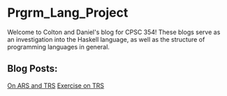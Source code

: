 # Prgrm_Lang_Project
Welcome to Colton and Daniel's blog for CPSC 354!
These blogs serve as an investigation into the Haskell language, as well as the structure of programming languages in general.

## Blog Posts:
[On ARS and TRS](https://hackmd.io/s/Hy-ZMCvo7#)
[Exercise on TRS](https://hackmd.io/s/HJsDRDdeE#)
